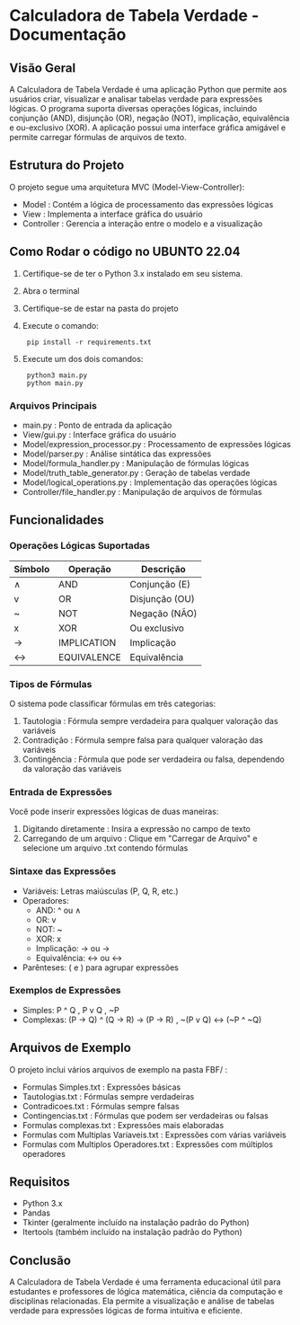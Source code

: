 # Calculadora de Tabela Verdade - Documentação
## Visão Geral
A Calculadora de Tabela Verdade é uma aplicação Python que permite aos usuários criar, visualizar e analisar tabelas verdade para expressões lógicas. O programa suporta diversas operações lógicas, incluindo conjunção (AND), disjunção (OR), negação (NOT), implicação, equivalência e ou-exclusivo (XOR). A aplicação possui uma interface gráfica amigável e permite carregar fórmulas de arquivos de texto.

## Estrutura do Projeto
O projeto segue uma arquitetura MVC (Model-View-Controller):

- Model : Contém a lógica de processamento das expressões lógicas
- View : Implementa a interface gráfica do usuário
- Controller : Gerencia a interação entre o modelo e a visualização

## Como Rodar o código no UBUNTO 22.04
1. Certifique-se de ter o Python 3.x instalado em seu sistema.
2. Abra o terminal
3. Certifique-se de estar na pasta do projeto
4. Execute o comando:

        pip install -r requirements.txt

5. Execute um dos dois comandos:

        python3 main.py
        python main.py


### Arquivos Principais
- main.py : Ponto de entrada da aplicação
- View/gui.py : Interface gráfica do usuário
- Model/expression_processor.py : Processamento de expressões lógicas
- Model/parser.py : Análise sintática das expressões
- Model/formula_handler.py : Manipulação de fórmulas lógicas
- Model/truth_table_generator.py : Geração de tabelas verdade
- Model/logical_operations.py : Implementação das operações lógicas
- Controller/file_handler.py : Manipulação de arquivos de fórmulas

## Funcionalidades
### Operações Lógicas Suportadas
| Símbolo | Operação     | Descrição         |
|---------|--------------|-------------------|
| ∧       | AND          | Conjunção (E)     |
| v       | OR           | Disjunção (OU)    |
| ~       | NOT          | Negação (NÃO)     |
| x       | XOR          | Ou exclusivo      |
| →       | IMPLICATION  | Implicação        |
| ↔       | EQUIVALENCE  | Equivalência      |

### Tipos de Fórmulas
O sistema pode classificar fórmulas em três categorias:

1. Tautologia : Fórmula sempre verdadeira para qualquer valoração das variáveis
2. Contradição : Fórmula sempre falsa para qualquer valoração das variáveis
3. Contingência : Fórmula que pode ser verdadeira ou falsa, dependendo da valoração das variáveis

### Entrada de Expressões
Você pode inserir expressões lógicas de duas maneiras:

1. Digitando diretamente : Insira a expressão no campo de texto
2. Carregando de um arquivo : Clique em "Carregar de Arquivo" e selecione um arquivo .txt contendo fórmulas

### Sintaxe das Expressões
- Variáveis: Letras maiúsculas (P, Q, R, etc.)
- Operadores:
  - AND: ^ ou ∧
  - OR: v
  - NOT: ~
  - XOR: x
  - Implicação: -> ou →
  - Equivalência: <-> ou ↔
- Parênteses: ( e ) para agrupar expressões

### Exemplos de Expressões
- Simples: P ^ Q , P v Q , ~P
- Complexas: (P -> Q) ^ (Q -> R) -> (P -> R) , ~(P v Q) <-> (~P ^ ~Q)

## Arquivos de Exemplo
O projeto inclui vários arquivos de exemplo na pasta FBF/ :

- Formulas Simples.txt : Expressões básicas
- Tautologias.txt : Fórmulas sempre verdadeiras
- Contradicoes.txt : Fórmulas sempre falsas
- Contingencias.txt : Fórmulas que podem ser verdadeiras ou falsas
- Formulas complexas.txt : Expressões mais elaboradas
- Formulas com Multiplas Variaveis.txt : Expressões com várias variáveis
- Formulas com Multiplos Operadores.txt : Expressões com múltiplos operadores

## Requisitos
- Python 3.x
- Pandas
- Tkinter (geralmente incluído na instalação padrão do Python)
- Itertools (também incluído na instalação padrão do Python)

## Conclusão
A Calculadora de Tabela Verdade é uma ferramenta educacional útil para estudantes e professores de lógica matemática, ciência da computação e disciplinas relacionadas. Ela permite a visualização e análise de tabelas verdade para expressões lógicas de forma intuitiva e eficiente.